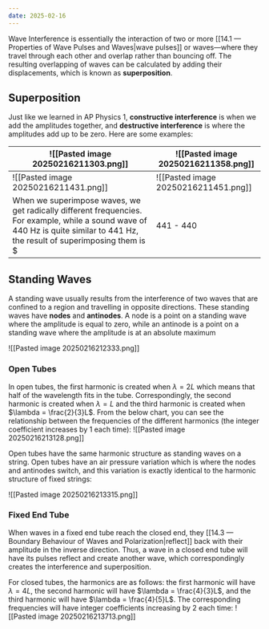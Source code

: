 ```yaml
---
date: 2025-02-16
---
```

Wave Interference is essentially the interaction of two or more [[14.1 — Properties of Wave Pulses and Waves|wave pulses]] or waves—where they travel through each other and overlap rather than bouncing off. The resulting overlapping of waves can be calculated by adding their displacements, which is known as **superposition**. 
## Superposition
Just like we learned in AP Physics 1, **constructive interference** is when we add the amplitudes together, and **destructive interference** is where the amplitudes add up to be zero. Here are some examples:

| ![[Pasted image 20250216211303.png]] | ![[Pasted image 20250216211358.png]] |
| ------------------------------------ | ------------------------------------ |
| ![[Pasted image 20250216211431.png]] | ![[Pasted image 20250216211451.png]] |
When we superimpose waves, we get radically different frequencies. For example, while a sound wave of 440 Hz is quite similar to 441 Hz, the result of superimposing them is $|441 - 440|$ which is 1 Hz.
## Standing Waves
A standing wave usually results from the interference of two waves that are confined to a region and travelling in opposite directions. These standing waves have **nodes** and **antinodes**. A node is a point on a standing wave where the amplitude is equal to zero, while an antinode is a point on a standing wave where the amplitude is at an absolute maximum

![[Pasted image 20250216212333.png]]

### Open Tubes
In open tubes, the first harmonic is created when $\lambda = 2L$ which means that half of the wavelength fits in the tube. Correspondingly, the second harmonic is created when $\lambda = L$ and the third harmonic is created when $\lambda = \frac{2}{3}L$. From the below chart, you can see the relationship between the frequencies of the different harmonics (the integer coefficient increases by 1 each time):
![[Pasted image 20250216213128.png]]

Open tubes have the same harmonic structure as standing waves on a string. Open tubes have an air pressure variation which is where the nodes and antinodes switch, and this variation is exactly identical to the harmonic structure of fixed strings:

![[Pasted image 20250216213315.png]]

### Fixed End Tube
When waves in a fixed end tube reach the closed end, they [[14.3 — Boundary Behaviour of Waves and Polarization|reflect]] back with their amplitude in the inverse direction. Thus, a wave in a closed end tube will have its pulses reflect and create another wave, which correspondingly creates the interference and superposition.

For closed tubes, the harmonics are as follows: the first harmonic will have $\lambda =  4L$, the second harmonic will have $\lambda = \frac{4}{3}L$, and the third harmonic will have $\lambda = \frac{4}{5}L$. The corresponding frequencies will have integer coefficients increasing by 2 each time:
![[Pasted image 20250216213713.png]]